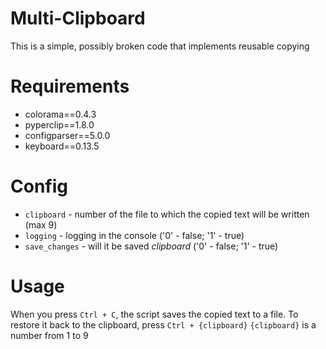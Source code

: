 # Multi-Clipboard
This is a simple, possibly broken code that implements reusable copying
# Requirements
  - colorama==0.4.3
  - pyperclip==1.8.0
  - configparser==5.0.0
  - keyboard==0.13.5

# Config
 - `clipboard` - number of the file to which the copied text will be written (max 9)
 - `logging` - logging in the console ('0' - false; '1' - true)
 - `save_changes` - will it be saved *clipboard* ('0' - false; '1' - true)


# Usage
 When you press ```Ctrl + C```, the script saves the copied text to a file. To restore it back to the clipboard, press ```Ctrl + {clipboard}```
```{clipboard}``` is a number from 1 to 9
